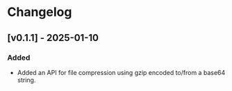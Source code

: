 # Changelog

## [v0.1.1] - 2025-01-10

### Added

- Added an API for file compression using gzip encoded to/from a base64 string.

